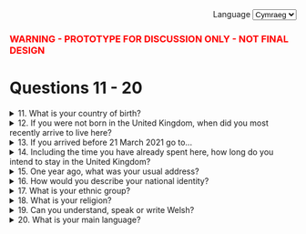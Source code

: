 <div class="govuk-form-group" align="right">
  <label class="govuk-label" for="sort">
    Language
  </label>
  <select class="govuk-select" id="sort" name="sort">
    <option value="published">English</option>
    <option value="updated" selected>Cymraeg</option>
    <option value="views">Scots</option>
  </select>
</div>

<h3 class="govuk-heading-s"><font color="red"> WARNING - PROTOTYPE FOR DISCUSSION ONLY - NOT FINAL DESIGN</font></h3>

# Questions 11 - 20

<details class="govuk-details">
  <summary class="govuk-details__summary">
    <span class="govuk-details__summary-text">
      11. What is your country of birth?
    </span>
  </summary>
  <div class="govuk-details__text">
    This area could include details on how the respondent can get extra help
  </div>
</details>

<details class="govuk-details">
  <summary class="govuk-details__summary">
    <span class="govuk-details__summary-text">
      12. If you were not born in the United Kingdom, when did you most recently arrive to live here?
    </span>
  </summary>
  <div class="govuk-details__text">
    This area could include details on how the respondent can get extra help
  </div>
</details>

<details class="govuk-details">
  <summary class="govuk-details__summary">
    <span class="govuk-details__summary-text">
      13. If you arrived before 21 March 2021 go to...
    </span>
  </summary>
  <div class="govuk-details__text">
    This area could include details on how the respondent can get extra help
  </div>
</details>

<details class="govuk-details">
  <summary class="govuk-details__summary">
    <span class="govuk-details__summary-text">
      14. Including the time you have already spent here, how long do you intend to stay in the United Kingdom?
    </span>
  </summary>
  <div class="govuk-details__text">
    This area could include details on how the respondent can get extra help
  </div>
</details>


<details class="govuk-details">
  <summary class="govuk-details__summary">
    <span class="govuk-details__summary-text">
      15. One year ago, what was your usual address?
    </span>
  </summary>
  <div class="govuk-details__text">
    This area could include details on how the respondent can get extra help
  </div>
</details>

<details class="govuk-details">
  <summary class="govuk-details__summary">
    <span class="govuk-details__summary-text">
      16. How would you describe your national identity?
    </span>
  </summary>
  <div class="govuk-details__text">
    This area could include details on how the respondent can get extra help
  </div>
</details>

<details class="govuk-details">
  <summary class="govuk-details__summary">
    <span class="govuk-details__summary-text">
      17. What is your ethnic group?
    </span>
  </summary>
  <div class="govuk-details__text">
    This area could include details on how the respondent can get extra help
  </div>
</details>

<details class="govuk-details">
  <summary class="govuk-details__summary">
    <span class="govuk-details__summary-text">
      18. What is your religion?
    </span>
  </summary>
  <div class="govuk-details__text">
    This area could include details on how the respondent can get extra help
  </div>
</details>

<details class="govuk-details">
  <summary class="govuk-details__summary">
    <span class="govuk-details__summary-text">
      19. Can you understand, speak or write Welsh?
    </span>
  </summary>
  <div class="govuk-details__text">
    This area could include details on how the respondent can get extra help
  </div>
</details>

<details class="govuk-details">
  <summary class="govuk-details__summary">
    <span class="govuk-details__summary-text">
      20. What is your main language?
    </span>
  </summary>
  <div class="govuk-details__text">
    This area could include details on how the respondent can get extra help
  </div>
</details>
